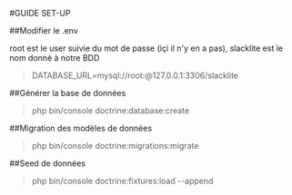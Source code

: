 #GUIDE SET-UP

##Modifier le .env

root est le user suivie du mot de passe (içi il n'y en a pas), slacklite est le nom donné à notre BDD
>   DATABASE_URL=mysql://root:@127.0.0.1:3306/slacklite

##Générer la base de données

 >  php bin/console doctrine:database:create
 
##Migration des modèles de données

>   php bin/console doctrine:migrations:migrate

##Seed de données 

>  php bin/console doctrine:fixtures:load --append

